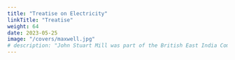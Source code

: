 ```yaml
---
title: "Treatise on Electricity"
linkTitle: "Treatise"
weight: 64
date: 2023-05-25
image: "/covers/maxwell.jpg"
# description: "John Stuart Mill was part of the British East India Company who advocated free trade"
---
```

